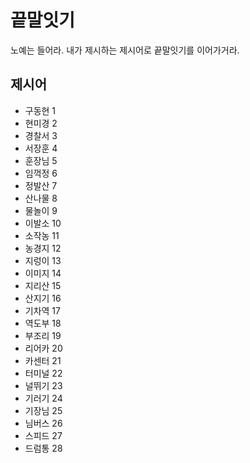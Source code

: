 # 끝말잇기
노예는 들어라. 내가 제시하는 제시어로 끝말잇기를 이어가거라.

## 제시어
- 구동현    1
- 현미경    2
- 경찰서    3
- 서장훈    4
- 훈장님    5
- 임꺽정    6
- 정발산    7
- 산나물    8
- 물놀이    9
- 이발소    10
- 소작농    11
- 농경지    12
- 지렁이    13
- 이미지    14
- 지리산    15
- 산지기    16
- 기차역    17
- 역도부    18
- 부조리    19
- 리어카    20
- 카센터    21
- 터미널    22
- 널뛰기    23
- 기러기    24
- 기장님    25
- 님버스    26
- 스피드    27
- 드럼통    28
